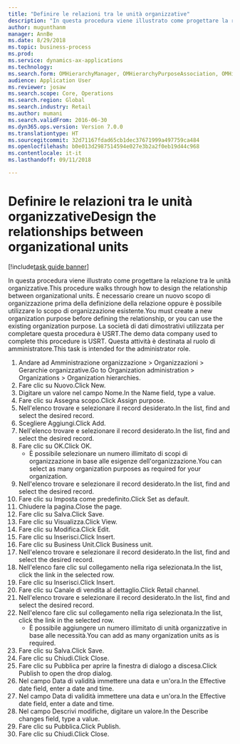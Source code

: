 ```yaml
--- 
title: "Definire le relazioni tra le unità organizzative"
description: "In questa procedura viene illustrato come progettare la relazione tra le unità organizzative."
author: mugunthanm
manager: AnnBe
ms.date: 8/29/2018
ms.topic: business-process
ms.prod: 
ms.service: dynamics-ax-applications
ms.technology: 
ms.search.form: OMHierarchyManager, OMHierarchyPurposeAssociation, OMHierarchySelection, HierarchyDesigner, OMNodeSelection,  HierarchyPublishAndCloseForm
audience: Application User
ms.reviewer: josaw
ms.search.scope: Core, Operations
ms.search.region: Global
ms.search.industry: Retail
ms.author: mumani
ms.search.validFrom: 2016-06-30
ms.dyn365.ops.version: Version 7.0.0
ms.translationtype: HT
ms.sourcegitcommit: 32d71167fdad65cb1dec37671999a497759ca484
ms.openlocfilehash: b0e013d2987514594e027e3b2a2f0eb19d44c968
ms.contentlocale: it-it
ms.lasthandoff: 09/11/2018

---
```

# <a name="design-the-relationships-between-organizational-units"></a><span data-ttu-id="0e39a-103">Definire le relazioni tra le unità organizzative</span><span class="sxs-lookup"><span data-stu-id="0e39a-103">Design the relationships between organizational units</span></span>

[!include[task guide banner](../includes/task-guide-banner.md)]

<span data-ttu-id="0e39a-104">In questa procedura viene illustrato come progettare la relazione tra le unità organizzative.</span><span class="sxs-lookup"><span data-stu-id="0e39a-104">This procedure walks through how to design the relationship between organizational units.</span></span> <span data-ttu-id="0e39a-105">È necessario creare un nuovo scopo di organizzazione prima della definizione della relazione oppure è possibile utilizzare lo scopo di organizzazione esistente.</span><span class="sxs-lookup"><span data-stu-id="0e39a-105">You must create a new organization purpose before defining the relationship, or you can use the existing organization purpose.</span></span> <span data-ttu-id="0e39a-106">La società di dati dimostrativi utilizzata per completare questa procedura è USRT.</span><span class="sxs-lookup"><span data-stu-id="0e39a-106">The demo data company used to complete this procedure is USRT.</span></span> <span data-ttu-id="0e39a-107">Questa attività è destinata al ruolo di amministratore.</span><span class="sxs-lookup"><span data-stu-id="0e39a-107">This task is intended for the administrator role.</span></span>

1. <span data-ttu-id="0e39a-108">Andare ad Amministrazione organizzazione > Organizzazioni > Gerarchie organizzative.</span><span class="sxs-lookup"><span data-stu-id="0e39a-108">Go to Organization administration > Organizations > Organization hierarchies.</span></span>
2. <span data-ttu-id="0e39a-109">Fare clic su Nuovo.</span><span class="sxs-lookup"><span data-stu-id="0e39a-109">Click New.</span></span>
3. <span data-ttu-id="0e39a-110">Digitare un valore nel campo Nome.</span><span class="sxs-lookup"><span data-stu-id="0e39a-110">In the Name field, type a value.</span></span>
4. <span data-ttu-id="0e39a-111">Fare clic su Assegna scopo.</span><span class="sxs-lookup"><span data-stu-id="0e39a-111">Click Assign purpose.</span></span>
5. <span data-ttu-id="0e39a-112">Nell'elenco trovare e selezionare il record desiderato.</span><span class="sxs-lookup"><span data-stu-id="0e39a-112">In the list, find and select the desired record.</span></span>
6. <span data-ttu-id="0e39a-113">Scegliere Aggiungi.</span><span class="sxs-lookup"><span data-stu-id="0e39a-113">Click Add.</span></span>
7. <span data-ttu-id="0e39a-114">Nell'elenco trovare e selezionare il record desiderato.</span><span class="sxs-lookup"><span data-stu-id="0e39a-114">In the list, find and select the desired record.</span></span>
8. <span data-ttu-id="0e39a-115">Fare clic su OK.</span><span class="sxs-lookup"><span data-stu-id="0e39a-115">Click OK.</span></span>
    * <span data-ttu-id="0e39a-116">È possibile selezionare un numero illimitato di scopi di organizzazione in base alle esigenze dell'organizzazione.</span><span class="sxs-lookup"><span data-stu-id="0e39a-116">You can select as many organization purposes as required for your organization.</span></span>  
9. <span data-ttu-id="0e39a-117">Nell'elenco trovare e selezionare il record desiderato.</span><span class="sxs-lookup"><span data-stu-id="0e39a-117">In the list, find and select the desired record.</span></span>
10. <span data-ttu-id="0e39a-118">Fare clic su Imposta come predefinito.</span><span class="sxs-lookup"><span data-stu-id="0e39a-118">Click Set as default.</span></span>
11. <span data-ttu-id="0e39a-119">Chiudere la pagina.</span><span class="sxs-lookup"><span data-stu-id="0e39a-119">Close the page.</span></span>
12. <span data-ttu-id="0e39a-120">Fare clic su Salva.</span><span class="sxs-lookup"><span data-stu-id="0e39a-120">Click Save.</span></span>
13. <span data-ttu-id="0e39a-121">Fare clic su Visualizza.</span><span class="sxs-lookup"><span data-stu-id="0e39a-121">Click View.</span></span>
14. <span data-ttu-id="0e39a-122">Fare clic su Modifica.</span><span class="sxs-lookup"><span data-stu-id="0e39a-122">Click Edit.</span></span>
15. <span data-ttu-id="0e39a-123">Fare clic su Inserisci.</span><span class="sxs-lookup"><span data-stu-id="0e39a-123">Click Insert.</span></span>
16. <span data-ttu-id="0e39a-124">Fare clic su Business Unit.</span><span class="sxs-lookup"><span data-stu-id="0e39a-124">Click Business unit.</span></span>
17. <span data-ttu-id="0e39a-125">Nell'elenco trovare e selezionare il record desiderato.</span><span class="sxs-lookup"><span data-stu-id="0e39a-125">In the list, find and select the desired record.</span></span>
18. <span data-ttu-id="0e39a-126">Nell'elenco fare clic sul collegamento nella riga selezionata.</span><span class="sxs-lookup"><span data-stu-id="0e39a-126">In the list, click the link in the selected row.</span></span>
19. <span data-ttu-id="0e39a-127">Fare clic su Inserisci.</span><span class="sxs-lookup"><span data-stu-id="0e39a-127">Click Insert.</span></span>
20. <span data-ttu-id="0e39a-128">Fare clic su Canale di vendita al dettaglio.</span><span class="sxs-lookup"><span data-stu-id="0e39a-128">Click Retail channel.</span></span>
21. <span data-ttu-id="0e39a-129">Nell'elenco trovare e selezionare il record desiderato.</span><span class="sxs-lookup"><span data-stu-id="0e39a-129">In the list, find and select the desired record.</span></span>
22. <span data-ttu-id="0e39a-130">Nell'elenco fare clic sul collegamento nella riga selezionata.</span><span class="sxs-lookup"><span data-stu-id="0e39a-130">In the list, click the link in the selected row.</span></span>
    * <span data-ttu-id="0e39a-131">È possibile aggiungere un numero illimitato di unità organizzative in base alle necessità.</span><span class="sxs-lookup"><span data-stu-id="0e39a-131">You can add as many organization units as is required.</span></span>  
23. <span data-ttu-id="0e39a-132">Fare clic su Salva.</span><span class="sxs-lookup"><span data-stu-id="0e39a-132">Click Save.</span></span>
24. <span data-ttu-id="0e39a-133">Fare clic su Chiudi.</span><span class="sxs-lookup"><span data-stu-id="0e39a-133">Click Close.</span></span>
25. <span data-ttu-id="0e39a-134">Fare clic su Pubblica per aprire la finestra di dialogo a discesa.</span><span class="sxs-lookup"><span data-stu-id="0e39a-134">Click Publish to open the drop dialog.</span></span>
26. <span data-ttu-id="0e39a-135">Nel campo Data di validità immettere una data e un'ora.</span><span class="sxs-lookup"><span data-stu-id="0e39a-135">In the Effective date field, enter a date and time.</span></span>
27. <span data-ttu-id="0e39a-136">Nel campo Data di validità immettere una data e un'ora.</span><span class="sxs-lookup"><span data-stu-id="0e39a-136">In the Effective date field, enter a date and time.</span></span>
28. <span data-ttu-id="0e39a-137">Nel campo Descrivi modifiche, digitare un valore.</span><span class="sxs-lookup"><span data-stu-id="0e39a-137">In the Describe changes field, type a value.</span></span>
29. <span data-ttu-id="0e39a-138">Fare clic su Pubblica.</span><span class="sxs-lookup"><span data-stu-id="0e39a-138">Click Publish.</span></span>
30. <span data-ttu-id="0e39a-139">Fare clic su Chiudi.</span><span class="sxs-lookup"><span data-stu-id="0e39a-139">Click Close.</span></span>


